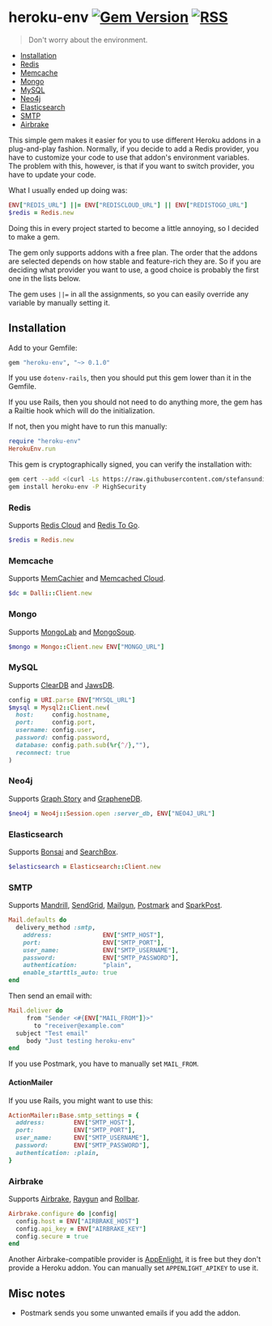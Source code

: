 # heroku-env [![Gem Version](https://badge.fury.io/rb/heroku-env.svg)](https://rubygems.org/gems/heroku-env) [![RSS](https://stefansundin.github.io/img/feed.png)](https://github.com/stefansundin/heroku-env/releases.atom)

> Don't worry about the environment.

- [Installation](#installation)
- [Redis](#redis)
- [Memcache](#memcache)
- [Mongo](#mongo)
- [MySQL](#mysql)
- [Neo4j](#neo4j)
- [Elasticsearch](#elasticsearch)
- [SMTP](#smtp)
- [Airbrake](#airbrake)

This simple gem makes it easier for you to use different Heroku addons in a plug-and-play fashion. Normally, if you decide to add a Redis provider, you have to customize your code to use that addon's environment variables. The problem with this, however, is that if you want to switch provider, you have to update your code.

What I usually ended up doing was:

```ruby
ENV["REDIS_URL"] ||= ENV["REDISCLOUD_URL"] || ENV["REDISTOGO_URL"]
$redis = Redis.new
```

Doing this in every project started to become a little annoying, so I decided to make a gem.

The gem only supports addons with a free plan. The order that the addons are selected depends on how stable and feature-rich they are. So if you are deciding what provider you want to use, a good choice is probably the first one in the lists below.

The gem uses `||=` in all the assignments, so you can easily override any variable by manually setting it.


## Installation

Add to your Gemfile:

```ruby
gem "heroku-env", "~> 0.1.0"
```

If you use `dotenv-rails`, then you should put this gem lower than it in the Gemfile.

If you use Rails, then you should not need to do anything more, the gem has a Railtie hook which will do the initialization.

If not, then you might have to run this manually:

```ruby
require "heroku-env"
HerokuEnv.run
```

This gem is cryptographically signed, you can verify the installation with:

```bash
gem cert --add <(curl -Ls https://raw.githubusercontent.com/stefansundin/heroku-env/master/certs/stefansundin.pem)
gem install heroku-env -P HighSecurity
```


### Redis

Supports [Redis Cloud](https://elements.heroku.com/addons/rediscloud) and [Redis To Go](https://elements.heroku.com/addons/redistogo).

```ruby
$redis = Redis.new
```

### Memcache

Supports [MemCachier](https://elements.heroku.com/addons/memcachier) and [Memcached Cloud](https://elements.heroku.com/addons/memcachedcloud).

```ruby
$dc = Dalli::Client.new
```

### Mongo

Supports [MongoLab](https://elements.heroku.com/addons/mongolab) and [MongoSoup](https://elements.heroku.com/addons/mongosoup).

```ruby
$mongo = Mongo::Client.new ENV["MONGO_URL"]
```

### MySQL

Supports [ClearDB](https://elements.heroku.com/addons/cleardb) and [JawsDB](https://elements.heroku.com/addons/jawsdb-maria).

```ruby
config = URI.parse ENV["MYSQL_URL"]
$mysql = Mysql2::Client.new(
  host:     config.hostname,
  port:     config.port,
  username: config.user,
  password: config.password,
  database: config.path.sub(%r{^/},""),
  reconnect: true
)
```

### Neo4j

Supports [Graph Story](https://elements.heroku.com/addons/graphstory) and [GrapheneDB](https://elements.heroku.com/addons/graphenedb).

```ruby
$neo4j = Neo4j::Session.open :server_db, ENV["NEO4J_URL"]
```

### Elasticsearch

Supports [Bonsai](https://elements.heroku.com/addons/bonsai) and [SearchBox](https://elements.heroku.com/addons/searchbox).

```ruby
$elasticsearch = Elasticsearch::Client.new
```

### SMTP

Supports [Mandrill](https://elements.heroku.com/addons/mandrill), [SendGrid](https://elements.heroku.com/addons/sendgrid), [Mailgun](https://elements.heroku.com/addons/mailgun), [Postmark](https://elements.heroku.com/addons/postmark) and [SparkPost](https://elements.heroku.com/addons/sparkpost).

```ruby
Mail.defaults do
  delivery_method :smtp,
    address:              ENV["SMTP_HOST"],
    port:                 ENV["SMTP_PORT"],
    user_name:            ENV["SMTP_USERNAME"],
    password:             ENV["SMTP_PASSWORD"],
    authentication:       "plain",
    enable_starttls_auto: true
end
```

Then send an email with:

```ruby
Mail.deliver do
     from "Sender <#{ENV["MAIL_FROM"]}>"
       to "receiver@example.com"
  subject "Test email"
     body "Just testing heroku-env"
end
```

If you use Postmark, you have to manually set `MAIL_FROM`.

#### ActionMailer

If you use Rails, you might want to use this:

```ruby
ActionMailer::Base.smtp_settings = {
  address:        ENV["SMTP_HOST"],
  port:           ENV["SMTP_PORT"],
  user_name:      ENV["SMTP_USERNAME"],
  password:       ENV["SMTP_PASSWORD"],
  authentication: :plain,
}
```

### Airbrake

Supports [Airbrake](https://elements.heroku.com/addons/airbrake), [Raygun](https://elements.heroku.com/addons/raygun) and [Rollbar](https://elements.heroku.com/addons/rollbar).

```ruby
Airbrake.configure do |config|
  config.host = ENV["AIRBRAKE_HOST"]
  config.api_key = ENV["AIRBRAKE_KEY"]
  config.secure = true
end
```

Another Airbrake-compatible provider is [AppEnlight](https://appenlight.com/), it is free but they don't provide a Heroku addon. You can manually set `APPENLIGHT_APIKEY` to use it.


## Misc notes

- Postmark sends you some unwanted emails if you add the addon.
